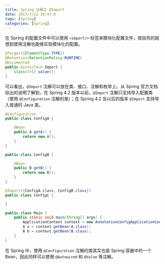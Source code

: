 ```yaml
---
title: Spring 注解之 @Import
date: 2017/7/22 10:47:0
tags: [Spring]
categories: [Spring]
---
```

在 Spring 的配置文件中可以使用 `<import/>` 标签来模块化配置文件，很自热的就想到使用注解也能够实现模块化的配置。

<!--more-->

```java
@Target({ElementType.TYPE})
@Retention(RetentionPolicy.RUNTIME)
@Documented
public @interface Import {
    Class<?>[] value();
}
```

可以看出，`@Import` 注解可以放在类、接口、注解和枚举上。从 Spring 官方文档给出的说明了解到，在 Spring 4.2 版本以前，`@Import` 注解只支持导入配置类（使用 `@Configuration` 注解的类）；在 Spring 4.2 及以后的版本 `@Import` 支持导入普通的 Java 类。

```java
@Configuration
public class ConfigA {

    @Bean
    public A getA() {
        return new A();
    }
}
```

```java
public class ConfigB {

    @Bean
    public B getB() {
        return new B();
    }
}
```

```java
@Import({ConfigA.class, ConfigB.class})
public class ConfigC {

}
```

```java
public class Main {
    public static void main(String[] args) {
        ApplicationContext context = new AnnotationConfigApplicationContext(ConfigC.class);
        A a = context.getBean(A.class);
        B b = context.getBean(B.class);
    }
}
```

在 Spring 中，使用 `@Configuration` 注解的类其实也是 Spring 容器中的一个 Bean，因此同样可以使用 `@Autowired` 和 `@Value` 等注解。
